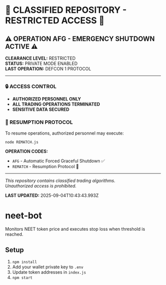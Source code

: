 # 🚨 CLASSIFIED REPOSITORY - RESTRICTED ACCESS 🚨

## ⚠️ OPERATION AFG - EMERGENCY SHUTDOWN ACTIVE ⚠️

**CLEARANCE LEVEL:** RESTRICTED  
**STATUS:** PRIVATE MODE ENABLED  
**LAST OPERATION:** DEFCON 1 PROTOCOL  

---

### 🔒 ACCESS CONTROL
- **AUTHORIZED PERSONNEL ONLY**
- **ALL TRADING OPERATIONS TERMINATED**
- **SENSITIVE DATA SECURED**

### 🎯 RESUMPTION PROTOCOL
To resume operations, authorized personnel may execute:
```bash
node REMATCH.js
```

**OPERATION CODES:**
- `AFG` - Automatic Forced Graceful Shutdown ✅
- `REMATCH` - Resumption Protocol 🎯

---

*This repository contains classified trading algorithms.*  
*Unauthorized access is prohibited.*

**LAST UPDATED:** 2025-09-04T10:43:43.993Z

# neet-bot

Monitors NEET token price and executes stop loss when threshold is reached.

## Setup
1. `npm install`
2. Add your wallet private key to `.env`
3. Update token addresses in `index.js`
4. `npm start`
